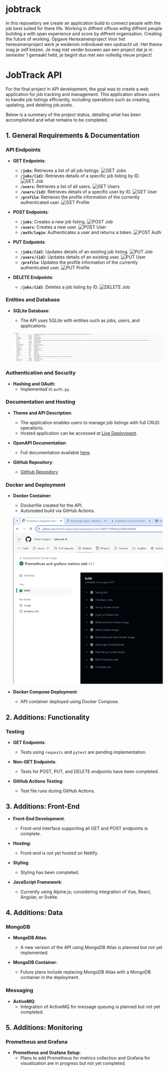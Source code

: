 # jobtrack
In this reposetory we create an application build to connect people with the job best suited for there life. Working in diffrent offices withg diffrent people building a with span experience and score by diffrent organisation. Creating the future of working.
Opgave Herexamenproject
Voor het herexamenproject werk je wederom individueel een opdracht uit. Het thema mag je zelf kiezen. Je mag niet verder bouwen aan een project dat je in semester 1 gemaakt hebt, je begint dus met een volledig nieuw project!

# JobTrack API

For the final project in API development, the goal was to create a web application for job tracking and management. This application allows users to handle job listings efficiently, including operations such as creating, updating, and deleting job posts. 

Below is a summary of the project status, detailing what has been accomplished and what remains to be completed.

## 1. General Requirements & Documentation

### API Endpoints
- **GET Endpoints**:
  - **`/jobs`**: Retrieves a list of all job listings.
    ![GET Jobs](readme/get_jobs.png)
  - **`/jobs/{id}`**: Retrieves details of a specific job listing by ID.
    ![GET Job](readme/get_job.png)
  - **`/users`**: Retrieves a list of all users.
    ![GET Users](readme/get_users.png)
  - **`/users/{id}`**: Retrieves details of a specific user by ID.
    ![GET User](readme/get_user.png)
  - **`/profile`**: Retrieves the profile information of the currently authenticated user.
    ![GET Profile](readme/get_profile.png)

- **POST Endpoints**:
  - **`/jobs`**: Creates a new job listing.
    ![POST Job](readme/post_job.png)
  - **`/users`**: Creates a new user.
    ![POST User](readme/post_user.png)
  - **`/auth/login`**: Authenticates a user and returns a token.
    ![POST Auth](readme/post_auth.png)

- **PUT Endpoints**:
  - **`/jobs/{id}`**: Updates details of an existing job listing.
    ![PUT Job](readme/put_job.png)
  - **`/users/{id}`**: Updates details of an existing user.
    ![PUT User](readme/put_user.png)
  - **`/profile`**: Updates the profile information of the currently authenticated user.
    ![PUT Profile](readme/put_profile.png)

- **DELETE Endpoints**:
  - **`/jobs/{id}`**: Deletes a job listing by ID.
    ![DELETE Job](readme/delete_job.png)

    
### Entities and Database

- **SQLite Database**:
  - The API uses SQLite with entities such as jobs, users, and applications.

  ![Database Overview](readme/database_overview.png)

### Authentication and Security

- **Hashing and OAuth**:
  - Implemented in `auth.py`.

### Documentation and Hosting

- **Theme and API Description**:
  - The application enables users to manage job listings with full CRUD operations.
  - Hosted application can be accessed at [Live Deployment](https://python-service-tristan-project.cloud.okteto.net/static/index.html).

- **OpenAPI Documentation**:
  - Full documentation available [here](https://python-service-tristan-project.cloud.okteto.net/openapi.json).

- **GitHub Repository**:
  - [GitHub Repository](https://github.com/tristan-project/jobtrack)

### Docker and Deployment

- **Docker Container**:
  - Dockerfile created for the API.
  - Automated build via GitHub Actions.

  ![GitHub Actions](readme/github_actions.png)

- **Docker Compose Deployment**:
  - API container deployed using Docker Compose.

## 2. Additions: Functionality

### Testing

- **GET Endpoints**:
  - Tests using `requests` and `pytest` are pending implementation.

- **Non-GET Endpoints**:
  - Tests for POST, PUT, and DELETE endpoints have been completed.

- **GitHub Actions Testing**:
  - Test file runs during GitHub Actions.

## 3. Additions: Front-End

- **Front-End Development**:
  - Front-end interface supporting all GET and POST endpoints is complete.

- **Hosting**:
  - Front-end is not yet hosted on Netlify.

- **Styling**:
  - Styling has been completed.

- **JavaScript Framework**:
  - Currently using Alpine.js; considering integration of Vue, React, Angular, or Svelte.

## 4. Additions: Data

### MongoDB

- **MongoDB Atlas**:
  - A new version of the API using MongoDB Atlas is planned but not yet implemented.

- **MongoDB Container**:
  - Future plans include replacing MongoDB Atlas with a MongoDB container in the deployment.

### Messaging

- **ActiveMQ**:
  - Integration of ActiveMQ for message queuing is planned but not yet completed.

## 5. Additions: Monitoring

### Prometheus and Grafana

- **Prometheus and Grafana Setup**:
  - Plans to add Prometheus for metrics collection and Grafana for visualization are in progress but not yet completed.